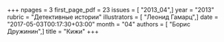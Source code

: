 +++
npages = 3
first_page_pdf = 23
issues = [ "2013_04",]
year = "2013"
rubric = "Детективные истории"
illustrators = [ "Леонид Гамарц",]
date = "2017-05-03T00:17:30+03:00"
month = "04"
authors = [ "Борис Дружинин",]
title = "Кижи"
+++
